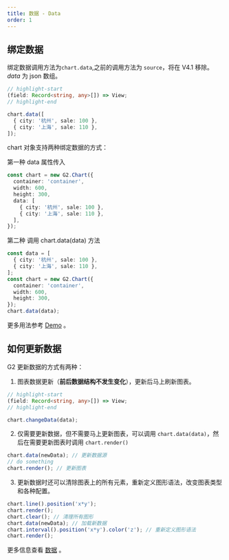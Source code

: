 ```yaml
---
title: 数据 - Data
order: 1
---
```


## 绑定数据

绑定数据调用方法为`chart.data`,之前的调用方法为 `source`，将在 V4.1 移除。_data_ 为 json 数组。

```ts
// highlight-start
(field: Record<string, any>[]) => View;
// highlight-end

chart.data([
  { city: '杭州', sale: 100 },
  { city: '上海', sale: 110 },
]);
```

chart 对象支持两种绑定数据的方式：

第一种 data 属性传入

```ts
const chart = new G2.Chart({
  container: 'container',
  width: 600,
  height: 300,
  data: [
    { city: '杭州', sale: 100 },
    { city: '上海', sale: 110 },
  ],
});
```

第二种 调用 chart.data(data) 方法

```ts
const data = [
  { city: '杭州', sale: 100 },
  { city: '上海', sale: 110 },
];
const chart = new G2.Chart({
  container: 'container',
  width: 600,
  height: 300,
});
chart.data(data);
```

更多用法参考 [Demo](../../../examples/gallery/line#line1) 。

## 如何更新数据

G2 更新数据的方式有两种：

1. 图表数据更新（**前后数据结构不发生变化**），更新后马上刷新图表。

```typescript
// highlight-start
(field: Record<string, any>[]) => View;
// highlight-end

chart.changeData(data);
```

2. 仅需要更新数据，但不需要马上更新图表，可以调用 `chart.data(data)`，然后在需要更新图表时调用 `chart.render()`

```typescript
chart.data(newData); // 更新数据源
// do something
chart.render(); // 更新图表
```

3. 更新数据时还可以清除图表上的所有元素，重新定义图形语法，改变图表类型和各种配置。

```typescript
chart.line().position('x*y');
chart.render();
chart.clear(); // 清理所有图形
chart.data(newData); // 加载新数据
chart.interval().position('x*y').color('z'); // 重新定义图形语法
chart.render();
```

更多信息查看 [数据](../../manual/tutorial/data) 。
